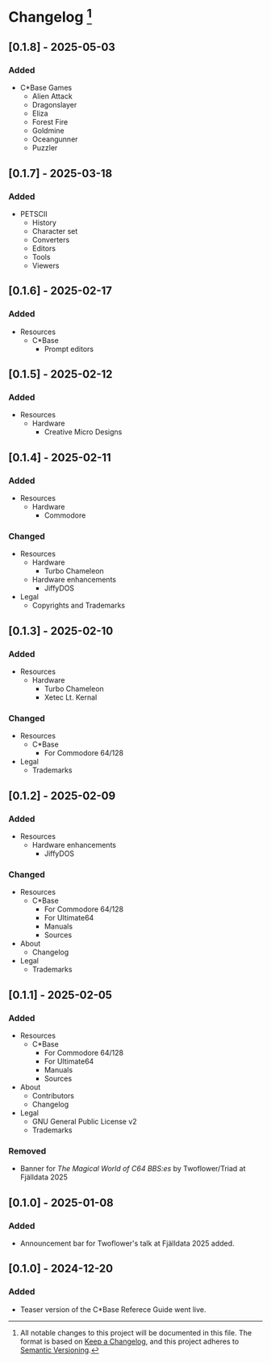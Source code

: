 <!---
## [Unreleased]
### Added
### Changed
### Deprecated
### Removed
### Fixed
--->

# Changelog [^1]
## [0.1.8] - 2025-05-03
### Added
- C\*Base Games
    - Alien Attack
    - Dragonslayer
    - Eliza
    - Forest Fire
    - Goldmine
    - Oceangunner
    - Puzzler

## [0.1.7] - 2025-03-18
### Added
- PETSCII
    - History
    - Character set
    - Converters
    - Editors
    - Tools
    - Viewers

## [0.1.6] - 2025-02-17
### Added
- Resources
    - C*Base
        - Prompt editors

## [0.1.5] - 2025-02-12
### Added
- Resources
    - Hardware
        - Creative Micro Designs

## [0.1.4] - 2025-02-11
### Added
- Resources
    - Hardware
        - Commodore

### Changed
- Resources
    - Hardware
        - Turbo Chameleon
    - Hardware enhancements
        - JiffyDOS
- Legal
    - Copyrights and Trademarks

## [0.1.3] - 2025-02-10
### Added
- Resources
    - Hardware
        - Turbo Chameleon
        - Xetec Lt. Kernal

### Changed
- Resources
    - C*Base
        - For Commodore 64/128
- Legal
    - Trademarks

## [0.1.2] - 2025-02-09
### Added
- Resources
    - Hardware enhancements
        - JiffyDOS

### Changed
- Resources
    - C*Base
        - For Commodore 64/128
        - For Ultimate64
        - Manuals
        - Sources
- About
    - Changelog
- Legal
    - Trademarks

## [0.1.1] - 2025-02-05
### Added
- Resources
    - C*Base
        - For Commodore 64/128
        - For Ultimate64
        - Manuals
        - Sources
- About
    - Contributors
    - Changelog
- Legal
    - GNU General Public License v2
    - Trademarks

### Removed
- Banner for _The Magical World of C64 BBS:es_ by Twoflower/Triad at Fjälldata 2025

## [0.1.0] - 2025-01-08

### Added
- Announcement bar for Twoflower's talk at Fjälldata 2025 added.

## [0.1.0] - 2024-12-20

### Added
- Teaser version of the C\*Base Referece Guide went live.

[^1]:
    All notable changes to this project will be documented in this file.
    The format is based on [Keep a Changelog](https://keepachangelog.com/en/1.1.0/), and this project adheres to [Semantic Versioning](https://semver.org/spec/v2.0.0.html).
